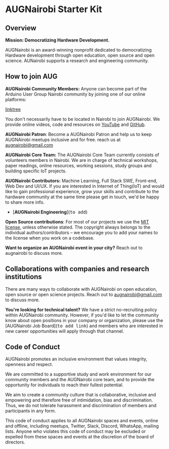 # AUGNairobi Starter Kit

## Overview
**Mission: Democratizing Hardware Development.**

AUGNairobi is an award-winning nonprofit dedicated to democratizing Hardware development through open education, open source and open science. AUNairobi supports a research and engineering community.

## How to join AUG
**AUGNairobi Community Members:** Anyone can become part of the Arduino User Group Nairobi community by joining one of our online platforms:

[linktree](https://linktr.ee/augnairobi)


You don't necessarily have to be located in Nairobi to join AUGNairobi. We provide online videos, code and resources on [YouTube](https://www.youtube.com/@augnairobi) and [GitHub](https://github.com/augnairobi).

**AUGNairobi Patron**: Become a AUGNairobi Patron and help us to keep AUGNAirobi meetups inclusive and for free. reach us at augnairobi@gmail.com

**AUGNairobi Core Team:** The AUGNairobi Core Team currently consists of volunteers members in Nairobi. We are in charge of technical workshops, paper readings, online resources, working sessions, study groups and building specific IoT projects. 

**AUGNairobi Contributors:** Machine Learning, Full Stack SWE, Front-end, Web Dev and UI/UX. If you are interested in Internet of Thing(IoT) and would like to gain professional experience, grow your skills and contribute to the hardware community at the same time please get in touch, we'd be happy to share more info. 

- [**AUGNairobi Engineering**](<kbd>to add</kbd>)

**Open Source contributions**: For most of our projects we use the [MIT license](https://en.wikipedia.org/wiki/MIT_License), unless otherwise stated. The copyright always belongs to the individual authors/contributors – we encourage you to add your names to the license when you work on a codebase.

**Want to organize an AUGNairobi event in your city?** Reach out to augnairobi to discuss more.

## Collaborations with companies and research institutions

There are many ways to collaborate with AUGNairobi on open education, open source or open science projects. Reach out to augnairobi@gmail.com to discuss more.

**You're looking for technical talent?** We have a strict no-recruiting policy within AUGNairobi community. However, if you'd like to let the community know about open positions in your company or organization, please use the [AUGNairobi Job Board](<kbd>to add link</kbd>) and members who are interested in new career opportunities will apply through that channel.


## Code of Conduct

AUGNairobi promotes an inclusive environment that values integrity, openness and respect. 

We are committed to a supportive study and work environment for our community members and the AUGNairobi core team, and to provide the opportunity for individuals to reach their fullest potential. 

We aim to create a community culture that is collaborative, inclusive and empowering and therefore free of intimidation, bias and discrimination. Thus, we do not tolerate harassment and discrimination of members and participants in any form. 

This code of conduct applies to all AUGNairobi spaces and events, online and offline, including meetups, Twitter, Slack, Discord, WhatsApp, mailing lists. Anyone who violates this code of conduct may be excluded or expelled from these spaces and events at the discretion of the board of directors.
